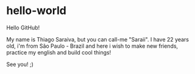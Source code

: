 hello-world
===========

Hello GitHub!

My name is Thiago Saraiva, but you can call-me "Saraii". I have 22 years old, 
i'm from São Paulo - Brazil and here i wish to make new friends, practice my 
english and build cool things!

See you! ;)
